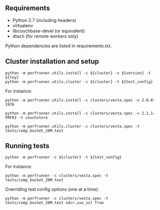 Requirements
------------

* Python 2.7 (including headers)
* virtualenv
* libcouchbase-devel (or equivalent)
* dtach (for remote workers only)

Python dependencies are listed in requirements.txt.

Cluster installation and setup
------------------------------

    python -m perfrunner.utils.install -c ${cluster} -v ${version} -t ${toy}
    python -m perfrunner.utils.cluster -c ${cluster} -t ${test_config}

For instance:

    python -m perfrunner.utils.install -c clusters/vesta.spec -v 2.0.0-1976

    python -m perfrunner.utils.install -c clusters/vesta.spec -v 2.1.1-PRF03 -t couchstore

    python -m perfrunner.utils.cluster -c clusters/vesta.spec -t tests/comp_bucket_20M.test

Running tests
-------------

    python -m perfrunner -c ${cluster} -t ${test_config}

For instance:

    python -m perfrunner -c clusters/vesta.spec -t tests/comp_bucket_20M.test

Overriding test config options (one at a time):

    python -m perfrunner -c clusters/vesta.spec -t tests/comp_bucket_20M.test xdcr.use_ssl True
